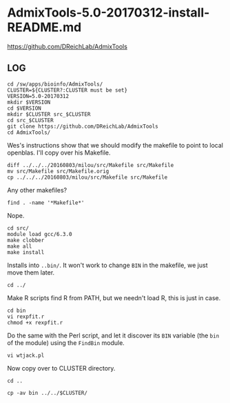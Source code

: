 AdmixTools-5.0-20170312-install-README.md
=========================================

<https://github.com/DReichLab/AdmixTools>

LOG
---

    cd /sw/apps/bioinfo/AdmixTools/
    CLUSTER=${CLUSTER?:CLUSTER must be set}
    VERSION=5.0-20170312
    mkdir $VERSION
    cd $VERSION
    mkdir $CLUSTER src_$CLUSTER
    cd src_$CLUSTER
    git clone https://github.com/DReichLab/AdmixTools
    cd AdmixTools/

Wes's instructions show that we should modify the makefile to point to local
openblas.  I'll copy over his Makefile.

    diff ../../../20160803/milou/src/Makefile src/Makefile
    mv src/Makefile src/Makefile.orig
    cp ../../../20160803/milou/src/Makefile src/Makefile

Any other makefiles?

    find . -name '*Makefile*'

Nope.

    cd src/
    module load gcc/6.3.0
    make clobber
    make all
    make install

Installs into `..bin/`.  It won't work to change `BIN` in the makefile, we just
move them later.

    cd ../

Make R scripts find R from PATH, but we needn't load R, this is just in case.

    cd bin
    vi rexpfit.r 
    chmod +x rexpfit.r 

Do the same with the Perl script, and let it discover its `BIN` variable (the
`bin` of the module) using the `FindBin` module.

    vi wtjack.pl 

Now copy over to CLUSTER directory.

    cd ..

    cp -av bin ../../$CLUSTER/

